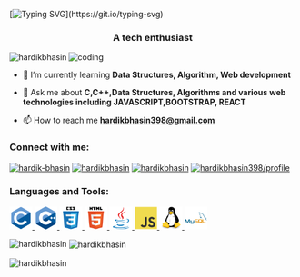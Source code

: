 [![Typing SVG](https://readme-typing-svg.demolab.com?font=Exo+2&size=30&duration=4000&pause=1000&color=F8132C&center=true&vCenter=true&width=1000&lines=Hello+%F0%9F%91%8B+I+am+Hardik+Bhasin!)](https://git.io/typing-svg)

<!-- <h1 align="center">Hi 👋, I'm Hardik Bhasin</h1> -->
<h3 align="center">A tech enthusiast</h3>
<img align="right" width ="400" alt = "coding" src="https://media.tenor.com/BqbIhT4Mb7cAAAAd/programmer-rounded-edges.gif">

<p align="left"> <img src="https://komarev.com/ghpvc/?username=hardikbhasin&label=Profile%20views&color=0e75b6&style=flat" alt="hardikbhasin" /> </p>

- 🌱 I’m currently learning **Data Structures, Algorithm, Web development**

- 💬 Ask me about **C,C++,Data Structures, Algorithms and various web technologies including JAVASCRIPT,BOOTSTRAP, REACT**

- 📫 How to reach me **hardikbhasin398@gmail.com**

<h3 align="left">Connect with me:</h3>
<p align="left">
<a href="https://linkedin.com/in/hardik-bhasin" target="blank"><img align="center" src="https://raw.githubusercontent.com/rahuldkjain/github-profile-readme-generator/master/src/images/icons/Social/linked-in-alt.svg" alt="hardik-bhasin" height="30" width="40" /></a>
<a href="https://www.codechef.com/users/hardikbhasin" target="blank"><img align="center" src="https://cdn.jsdelivr.net/npm/simple-icons@3.1.0/icons/codechef.svg" alt="hardikbhasin" height="30" width="40" /></a>
<a href="https://www.leetcode.com/hardikbhasin" target="blank"><img align="center" src="https://raw.githubusercontent.com/rahuldkjain/github-profile-readme-generator/master/src/images/icons/Social/leet-code.svg" alt="hardikbhasin" height="30" width="40" /></a>
<a href="https://auth.geeksforgeeks.org/user/hardikbhasin398/profile" target="blank"><img align="center" src="https://raw.githubusercontent.com/rahuldkjain/github-profile-readme-generator/master/src/images/icons/Social/geeks-for-geeks.svg" alt="hardikbhasin398/profile" height="30" width="40" /></a>
</p>

<h3 align="left">Languages and Tools:</h3>
<p align="left"> <a href="https://www.cprogramming.com/" target="_blank" rel="noreferrer"> <img src="https://raw.githubusercontent.com/devicons/devicon/master/icons/c/c-original.svg" alt="c" width="40" height="40"/> </a> <a href="https://www.w3schools.com/cpp/" target="_blank" rel="noreferrer"> <img src="https://raw.githubusercontent.com/devicons/devicon/master/icons/cplusplus/cplusplus-original.svg" alt="cplusplus" width="40" height="40"/> </a> <a href="https://www.w3schools.com/css/" target="_blank" rel="noreferrer"> <img src="https://raw.githubusercontent.com/devicons/devicon/master/icons/css3/css3-original-wordmark.svg" alt="css3" width="40" height="40"/> </a> <a href="https://www.w3.org/html/" target="_blank" rel="noreferrer"> <img src="https://raw.githubusercontent.com/devicons/devicon/master/icons/html5/html5-original-wordmark.svg" alt="html5" width="40" height="40"/> </a> <a href="https://www.java.com" target="_blank" rel="noreferrer"> <img src="https://raw.githubusercontent.com/devicons/devicon/master/icons/java/java-original.svg" alt="java" width="40" height="40"/> </a> <a href="https://developer.mozilla.org/en-US/docs/Web/JavaScript" target="_blank" rel="noreferrer"> <img src="https://raw.githubusercontent.com/devicons/devicon/master/icons/javascript/javascript-original.svg" alt="javascript" width="40" height="40"/> </a> <a href="https://www.linux.org/" target="_blank" rel="noreferrer"> <img src="https://raw.githubusercontent.com/devicons/devicon/master/icons/linux/linux-original.svg" alt="linux" width="40" height="40"/> </a> <a href="https://www.mysql.com/" target="_blank" rel="noreferrer"> <img src="https://raw.githubusercontent.com/devicons/devicon/master/icons/mysql/mysql-original-wordmark.svg" alt="mysql" width="40" height="40"/> </a> </p>

<p><img align="left" src="https://github-readme-stats.vercel.app/api/top-langs?username=hardikbhasin&show_icons=true&locale=en&layout=compact" alt="hardikbhasin" /></p>

<p>&nbsp;<img align="center" src="https://github-readme-stats.vercel.app/api?username=hardikbhasin&show_icons=true&locale=en" alt="hardikbhasin" /></p>

<p><img align="center" src="https://github-readme-streak-stats.herokuapp.com/?user=hardikbhasin&" alt="hardikbhasin" /></p>

